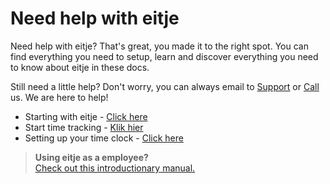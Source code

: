 # Need help with eitje

Need help with eitje? That's great, you made it to the right spot. You can find everything you need to setup, learn and discover everything you need to know about eitje in these docs. 

Still need a little help? Don't worry, you can always email to [Support](mailto:support@eitje-app.nl) or [Call](tel:0614796841) us. We are here to help!


* Starting with eitje - [Click here](/en/je-eerste-stappen)
* Start time tracking - [Klik hier](/urenregistratie)
* Setting up your time clock - [Click here](/en/eitjeopdevloer)

> **Using eitje as a employee?** 
  </br>[Check out this introductionary manual.](/en/ikbeginmeteitje)

